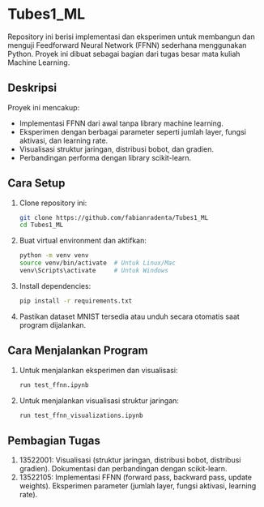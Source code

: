 # Tubes1_ML

Repository ini berisi implementasi dan eksperimen untuk membangun dan menguji Feedforward Neural Network (FFNN) sederhana menggunakan Python. Proyek ini dibuat sebagai bagian dari tugas besar mata kuliah Machine Learning.

## Deskripsi
Proyek ini mencakup:
- Implementasi FFNN dari awal tanpa library machine learning.
- Eksperimen dengan berbagai parameter seperti jumlah layer, fungsi aktivasi, dan learning rate.
- Visualisasi struktur jaringan, distribusi bobot, dan gradien.
- Perbandingan performa dengan library scikit-learn.

## Cara Setup
1. Clone repository ini:
   ```bash
   git clone https://github.com/fabianradenta/Tubes1_ML
   cd Tubes1_ML
2. Buat virtual environment dan aktifkan:
    ```bash
    python -m venv venv
    source venv/bin/activate  # Untuk Linux/Mac
    venv\Scripts\activate     # Untuk Windows
3. Install dependencies:
    ```bash
    pip install -r requirements.txt
4. Pastikan dataset MNIST tersedia atau unduh secara otomatis saat program dijalankan.

## Cara Menjalankan Program
1. Untuk menjalankan eksperimen dan visualisasi:
    ```bash
    run test_ffnn.ipynb

2. Untuk menjalankan visualisasi struktur jaringan:
    ```bash
    run test_ffnn_visualizations.ipynb


## Pembagian Tugas
1. 13522001: Visualisasi (struktur jaringan, distribusi bobot, distribusi gradien). Dokumentasi dan perbandingan dengan scikit-learn.
2. 13522105: Implementasi FFNN (forward pass, backward pass, update weights). Eksperimen parameter (jumlah layer, fungsi aktivasi, learning rate).
